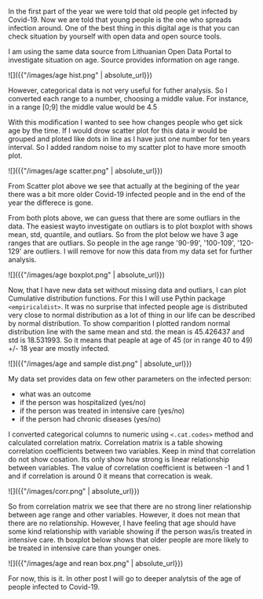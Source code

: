 In the first part of the year we were told that old people get infected by Covid-19. Now we are told that young people is the one who spreads infection around.
One of the best thing in this digital age is that you can check situation by yourself with open data and open source tools.

I am using the same data source from Lithuanian Open Data Portal to investigate situation on age. Source provides information on age range. 

![]({{"/images/age hist.png" | absolute_url}})

However, categorical data is not very useful for futher analysis. So I converted each range to a number, choosing a middle value. For instance, in a range [0;9] the middle value would be 4.5

With this modification I wanted to see how changes people who get sick age by the time. If I would drow scatter plot for this data ir would be grouped and ploted like dots in line as I have just one number for ten years interval. 
So I added random noise to my scatter plot to have more smooth plot.

![]({{"/images/age scatter.png" | absolute_url}})

From Scatter plot above we see that actually at the begining of the year there was a bit more older Covid-19 infected people and in the end of the year the differece is gone.

From both plots above, we can guess that there are some outliars in the data. The easiest wayto investigate on outliars is to plot boxplot with shows mean, std, quantile, and outliars. So from the plot below we have 3 age ranges that are outliars. So people in the age range '90-99', '100-109', '120-129' are outliers. I will remove for now this data from my data set for further analysis.

![]({{"/images/age boxplot.png" | absolute_url}})

Now, that I have new data set without missing data and outliars, I can plot Cumulative distribution functions. For this I will use Pythin package `<empiricaldist>`.
It was no surprise that infected people age is distributed very close to normal distribution as a lot of thing in our life can be described by normal distribution. To show comparition I plotted random normal distribution line with the same mean and std. the mean is 45.426437 and std is 18.531993. So it means that peaple at age of 45 (or in range 40 to 49) +/- 18 year are mostly infected.

![]({{"/images/age and sample dist.png" | absolute_url}})

My data set provides data on few other parameters on the infected person:
  * what was an outcome 
  * if the person was hospitalized (yes/no)
  * if the person was treated in intensive care (yes/no)
  * if the person had chronic diseases (yes/no)
  
I converted categorical columns to numeric using `<.cat.codes>` method and calculated correlation matrix.
Correlation matrix is a table showing correlation coefficients between two variables. Keep in mind that correlation do not show cosation. Its only show how strong is linear relationship between variables. The value of correlation coefficient is between -1 and 1 and if correlation is around 0 it means that correcation is weak.

![]({{"/images/corr.png" | absolute_url}})

So from correlation matrix we see that there are no strong liner relationship between age range and other variables. However, it does not mean that there are no relationship.
However, I have feeling that age should have some kind relationship with variable showing if the person was/is treated in intensive care. th boxplot below shows that older people are more likely to be treated in intensive care than younger ones. 

![]({{"/images/age and rean box.png" | absolute_url}})

For now, this is it. In other post I will go to deeper analytsis of the age of people infected to Covid-19.
